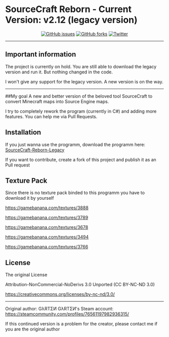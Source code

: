# SourceCraft Reborn - Current Version: v2.12 (legacy version)

<p align="center">
    <a href="https://github.com/derLesh/SourceCraft-Reborn/issues"><img alt="GitHub issues" src="https://img.shields.io/github/issues/derLesh/SourceCraft-Reborn.svg?style=flat-square"></a>
    <a href="https://github.com/derLesh/SourceCraft-Reborn/network"><img alt="GitHub forks" src="https://img.shields.io/github/forks/derLesh/SourceCraft-Reborn.svg?style=flat-square"></a>
    <a href="https://twitter.com/intent/tweet?text=Convert your Minecraft map into a Source Engine map via this tool:&url=https%3A%2F%2Fgithub.com%2FderLesh%2FSourceCraft-Reborn"><img alt="Twitter" src="https://img.shields.io/twitter/url/https/github.com/derLesh/SourceCraft-Reborn.svg?style=social"></a>
</p>

---

## Important information
The project is currently on hold. You are still able to download the legacy version and run it. But nothing changed in the code.

I won't give any support for the legacy version. A new version is on the way.

---

##My goal
A new and better version of the beloved tool SourceCraft to convert Minecraft maps into Source Engine maps.

I try to completely rework the program (currently in C#) and adding more features. You can help me via Pull Requests.

## Installation

If you just wanna use the programm, download the programm here: [SourceCraft-Reborn-Legacy](https://github.com/derLesh/SourceCraft-Reborn/releases/tag/v2.12)

If you want to contribute, create a fork of this project and publish it as an Pull request

## Texture Pack

Since there is no texture pack binded to this programm you have to download it by yourself

https://gamebanana.com/textures/3888

https://gamebanana.com/textures/3789

https://gamebanana.com/textures/3678

https://gamebanana.com/textures/3494

https://gamebanana.com/textures/3766


## License

The original License 

Attribution-NonCommercial-NoDerivs 3.0 Unported (CC BY-NC-ND 3.0)

https://creativecommons.org/licenses/by-nc-nd/3.0/

---

Original author: GλRTΣИ
GλRTΣИ's Steam account: https://steamcommunity.com/profiles/76561197982936315/

If this continued version is a problem for the creator, please contact me if you are the original author 
